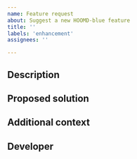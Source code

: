 ```yaml
---
name: Feature request
about: Suggest a new HOOMD-blue feature
title: ''
labels: 'enhancement'
assignees: ''

---
```


## Description

<!-- What new capability would you like in HOOMD-blue. -->

## Proposed solution

<!-- How should this capability be implemented? -->
<!-- What might the user API look like? -->

## Additional context

<!-- What additional information is helpful to understand this request? -->

## Developer

<!-- Are you able to implement this feature for the benefit of the HOOMD-blue user community? -->
